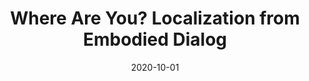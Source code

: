 ---
title: "Where Are You? Localization from Embodied Dialog"
collection: publications
permalink: /way
excerpt: 'We present WHERE ARE YOU? (WAY), a dataset of ∼6k dialogs in which two humans – an Observer and a Locator – complete a cooperative localization task.'
date: 2020-10-01
venue: 'Empirical Methods in Natural Language Processing.'
paperurl: 'https://www.aclweb.org/anthology/2020.emnlp-main.59.pdf'
website: 'https://meerahahn.github.io/way'
citation: 'Meera Hahn, Jacob Krantz, Dhruv Batra, Devi Parikh, James Rehg, Stefan Lee, Peter Anderson. "Where Are You? Localization from Embodied Dialog." EMNLP (2020).'
---